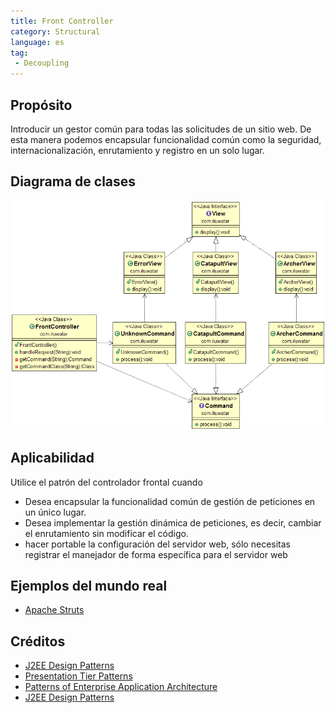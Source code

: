```yaml
---
title: Front Controller
category: Structural
language: es
tag:
 - Decoupling
---
```


## Propósito

Introducir un gestor común para todas las solicitudes de un sitio web. De esta
manera podemos encapsular funcionalidad común como la seguridad,
internacionalización, enrutamiento y registro en un solo lugar.

## Diagrama de clases

![alt text](./etc/front-controller.png "Front Controller")

## Aplicabilidad

Utilice el patrón del controlador frontal cuando

* Desea encapsular la funcionalidad común de gestión de peticiones en un único lugar.
* Desea implementar la gestión dinámica de peticiones, es decir, cambiar el enrutamiento sin modificar el código.
* hacer portable la configuración del servidor web, sólo necesitas registrar el manejador de forma específica para el servidor web

## Ejemplos del mundo real

* [Apache Struts](https://struts.apache.org/)

## Créditos

* [J2EE Design Patterns](https://www.amazon.com/gp/product/0596004273/ref=as_li_tl?ie=UTF8&camp=1789&creative=9325&creativeASIN=0596004273&linkCode=as2&tag=javadesignpat-20&linkId=48d37c67fb3d845b802fa9b619ad8f31)
* [Presentation Tier Patterns](http://www.javagyan.com/tutorials/corej2eepatterns/presentation-tier-patterns)
* [Patterns of Enterprise Application Architecture](https://www.amazon.com/gp/product/0321127420/ref=as_li_tl?ie=UTF8&camp=1789&creative=9325&creativeASIN=0321127420&linkCode=as2&tag=javadesignpat-20&linkId=d9f7d37b032ca6e96253562d075fcc4a)
* [J2EE Design Patterns](https://www.amazon.com/gp/product/0596004273/ref=as_li_tl?ie=UTF8&camp=1789&creative=9325&creativeASIN=0596004273&linkCode=as2&tag=javadesignpat-20&linkId=f27d2644fbe5026ea448791a8ad09c94)
